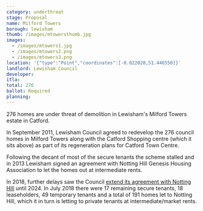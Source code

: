 ```yaml
---
category: underthreat
stage: Proposal
name: Milford Towers 
borough: lewisham
thumb: /images/mtowersthumb.jpg
images:
  - /images/mtowers1.jpg
  - /images/mtowers2.png
  - /images/mtowers3.png
location: '{"type":"Point","coordinates":[-0.022020,51.446550]}'
landlord: Lewisham Council
developer:
itla:
total: 276
ballot: Required
planning:
---
```

276 homes are under threat of demolition in Lewisham's Milford Towers estate in Catford.

In September 2011, Lewisham Council agreed to redevelop the 276 council homes in Milford Towers along with the Catford Shopping centre (which it sits above) as part of its regeneration plans for Catford Town Centre. 

Following the decant of most of the secure tenants the scheme stalled and in 2013 Lewisham signed an agreement with Notting Hill Genesis Housing Association to let the homes out at intermediate rents.

In 2018, further delays saw the Council [extend its agreement with Notting Hill](http://councilmeetings.lewisham.gov.uk/documents/s58205/Secretary%20of%20State%20Approval%20Milford%20Towers.pdf) until 2024. In July 2018 there were 17 remaining secure tenants, 18 leaseholders, 49 temporary tenants and a total of 191 homes let to Notting Hill, which it in turn is letting to private tenants at intermediate/market rents.
